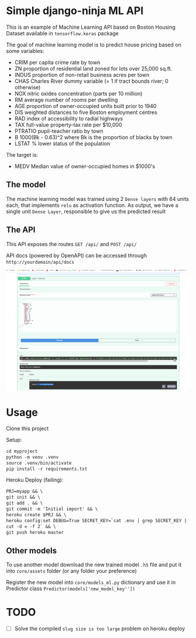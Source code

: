 # Simple django-ninja ML API

This is an example of Machine Learning API based on Boston Housing Dataset available in `tensorflow.keras` package

The goal of machine learning model is to predict house pricing based on some variables:

* CRIM     per capita crime rate by town
* ZN       proportion of residential land zoned for lots over 25,000 sq.ft.
* INDUS    proportion of non-retail business acres per town
* CHAS     Charles River dummy variable (= 1 if tract bounds river; 0 otherwise)
* NOX      nitric oxides concentration (parts per 10 million)
* RM       average number of rooms per dwelling
* AGE      proportion of owner-occupied units built prior to 1940
* DIS      weighted distances to five Boston employment centres
* RAD      index of accessibility to radial highways
* TAX      full-value property-tax rate per $10,000
* PTRATIO  pupil-teacher ratio by town
* B        1000(Bk - 0.63)^2 where Bk is the proportion of blacks by town
* LSTAT    % lower status of the population
  
The target is:

* MEDV     Median value of owner-occupied homes in $1000's

## The model

The machine learning model was trained using 2 `Dense layers` with 64 units each, that implements `relu` as activation 
function. As output, we have a single unit `Dense Layer`, responsible to give us the predicted result

## The API

This API exposes the routes `GET /api/` and `POST /api/`

API docs (powered by OpenAPI) can be accessed through `http://yourdomain/api/docs`

<img src="https://raw.githubusercontent.com/virb30/machine_learning_api/master/images/ml_api_docs.bmp" alt="api docs sample"/>



# Usage

Clone this project

Setup:

```
cd myproject
python -m venv .venv
source .venv/bin/activate
pip install -r requirements.txt
```

Heroku Deploy (failing):

```
PRJ=myapp && \
git init && \
git add . && \
git commit -m 'Initial import' && \
heroku create $PRJ && \
heroku config:set DEBUG=True SECRET_KEY=`cat .env | grep SECRET_KEY | cut -d = -f 2` && \
git push heroku master
```

## Other models

To use another model download the new trained model `.h5` file and put it into `core/assets` folder
(or any folder your preference)

Register the new model into `core/models_ml.py` dictionary and use it in Predictor class `Predictor(models['new_model_key''])`

# TODO

- [ ] Solve the compiled `slug size is too large` problem on heroku deploy